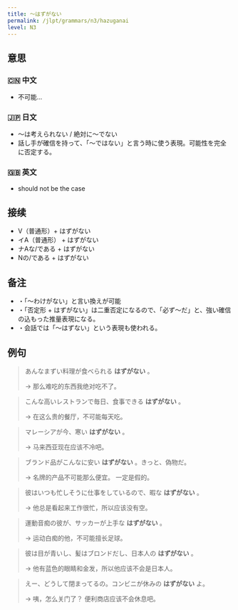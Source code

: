 ```yaml
---
title: 〜はずがない
permalink: /jlpt/grammars/n3/hazuganai
level: N3
---
```


## 意思

### 🇨🇳 中文

- 不可能...

### 🇯🇵 日文

- ～は考えられない / 絶対に〜でない
- 話し手が確信を持って、「〜ではない」と言う時に使う表現。可能性を完全に否定する。

### 🇬🇧 英文

- should not be the case

## 接续

- V（普通形）\+ はずがない
- イA（普通形） + はずがない
- ナAな/である \+ はずがない
- Nの/である \+ はずがない

## 备注

- ・「〜わけがない」と言い換えが可能
- ・「否定形 + はずがない」は二重否定になるので、「必ず〜だ」と、強い確信の込もった推量表現になる。
- ・会話では「〜はずない」という表現も使われる。

## 例句

> あんなまずい料理が食べられる **はずがない** 。
>
> → 那么难吃的东西我绝对吃不了。

> こんな高いレストランで毎日、食事できる **はずがない** 。
>
> → 在这么贵的餐厅，不可能每天吃。

> マレーシアが今、寒い **はずがない** 。
>
> → 马来西亚现在应该不冷吧。

> ブランド品がこんなに安い **はずがない** 。きっと、偽物だ。
>
> → 名牌的产品不可能那么便宜。 一定是假的。

> 彼はいつも忙しそうに仕事をしているので、暇な **はずがない** 。
>
> → 他总是看起来工作很忙，所以应该没有空。

> 運動音痴の彼が、サッカーが上手な **はずがない** 。
>
> → 运动白痴的他，不可能擅长足球。

> 彼は目が青いし、髪はブロンドだし、日本人の **はずがない** 。
>
> → 他有蓝色的眼睛和金发，所以他应该不会是日本人。

> えー、どうして閉まってるの。コンビニが休みの **はずがない** よ。
>
> → 咦，怎么关门了？ 便利商店应该不会休息吧。

